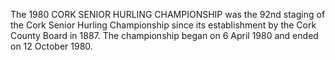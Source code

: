 The 1980 CORK SENIOR HURLING CHAMPIONSHIP was the 92nd staging of the Cork Senior Hurling Championship since its establishment by the Cork County Board in 1887. The championship began on 6 April 1980 and ended on 12 October 1980.

